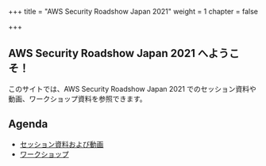 +++
title = "AWS Security Roadshow Japan 2021"
weight = 1
chapter = false

+++

## AWS Security Roadshow Japan 2021 へようこそ！

このサイトでは、AWS Security Roadshow Japan 2021 でのセッション資料や動画、ワークショップ資料を参照できます。

## Agenda

  - [セッション資料および動画](/agenda/#on-demand-tracks)
  - [ワークショップ](/agenda/#workshops) 
